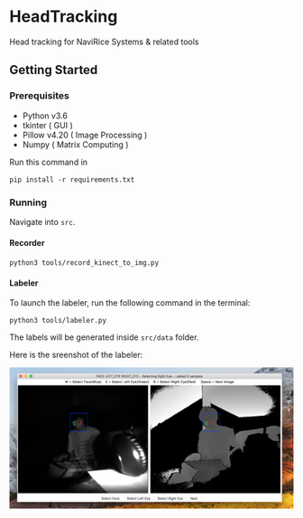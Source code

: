 # HeadTracking
Head tracking for NaviRice Systems & related tools

## Getting Started

### Prerequisites

- Python v3.6
- tkinter ( GUI )
- Pillow v4.20 ( Image Processing )
- Numpy ( Matrix Computing )

Run this command in
```
pip install -r requirements.txt
```

### Running

Navigate into `src`.

#### Recorder
```
python3 tools/record_kinect_to_img.py
```

#### Labeler

To launch the labeler, run the following command in the terminal:

```
python3 tools/labeler.py
```

The labels will be generated inside `src/data` folder.

Here is the sreenshot of the labeler:

![](labeler.png)



